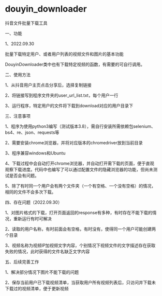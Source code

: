 # douyin_downloader
抖音文件批量下载工具

一、功能

1、2022.09.30 

批量下载特定用户、或者用户列表的视频文件和图片的基本功能

DouyinDownloader类中也有下载特定视频的函数，有需要的可自行调用。


二、使用方法

1、从抖音用户主页点击分享后，选择复制链接

2、将链接写到程序文件夹的user_url_list.txt，每个用户一行

3、运行程序，特定用户的文件将下载到download对应的用户目录下


三、注意事项

1、程序为使用python3编写（测试版本3.8），需自行安装所需依赖包selenium、bs4、re、json、requests等

2、需要安装chrome浏览器，并将对应版本的chromedriver放到当前目录

3、程序兼容windows和Ubuntu

4、下载过程中会自动打开chrome浏览器，并自动打开需下载的页面，便于直观观察下载进度。代码中也编写了可以通过配置文件的隐藏浏览器的功能，但尚未测试是否会有问题。

5、除了有时同一个用户会有两个文件夹（一个有空格、一个没有空格）的情况，相同的文件不会多次下载。


四、存在问题（2022.09.30）

1、对图片格式的下载，打开页面返回的response有多种，有时存在不能下载的情况，重新运行有时可解决

2、读取的用户名称，有时前面会有空格，有时没有，使得同一个用户可能创建两个目录

3、视频名称为视频IP加视频文字内容，个别情况下视频文件的文字描述存在获取失败的情况，此时获得的文件名缺乏文字内容


五、后续完善工作

1、解决部分情况下图片不能下载的问题

2、保存当前用户已下载视频清单，当获取用户所有视频列表后，只访问并下载未下载过的视频清单，便于更新视频
